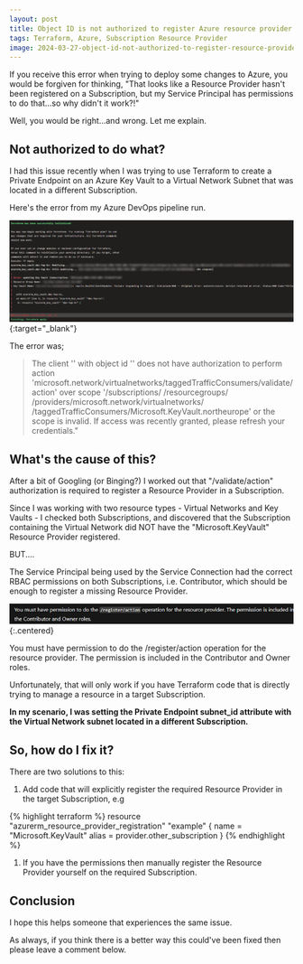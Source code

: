 ```yaml
---
layout: post
title: Object ID is not authorized to register Azure resource provider
tags: Terraform, Azure, Subscription Resource Provider
image: 2024-03-27-object-id-not-authorized-to-register-resource-provider-pipeline.png
---
```


If you receive this error when trying to deploy some changes to Azure, you would be forgiven for thinking, "That looks like a Resource Provider hasn't been registered on a Subscription, but my Service Principal has permissions to do that...so why didn't it work?!"

Well, you would be right...and wrong. Let me explain.

## Not authorized to do what?

I had this issue recently when I was trying to use Terraform to create a Private Endpoint on an Azure Key Vault to a Virtual Network Subnet that was located in a different Subscription.

Here's the error from my Azure DevOps pipeline run.

[![Error message from Azure Devops pipeline run](/images/2024-03-27-object-id-not-authorized-to-register-resource-provider-pipeline.png)](/images/2024-03-27-object-id-not-authorized-to-register-resource-provider-pipeline.png){:target="_blank"}

The error was;

>The client '' with object id '' does not have authorization to perform action 'microsoft.network/virtualnetworks/taggedTrafficConsumers/validate/action' over scope '/subscriptions/ /resourcegroups/ /providers/microsoft.network/virtualnetworks/ /taggedTrafficConsumers/Microsoft.KeyVault.northeurope' or the scope is invalid. If access was recently granted, please refresh your credentials.\"

## What's the cause of this?

After a bit of Googling (or Binging?) I worked out that "/validate/action" authorization is required to register a Resource Provider in a Subscription.

Since I was working with two resource types - Virtual Networks and Key Vaults - I checked both Subscriptions, and discovered that the Subscription containing the Virtual Network did NOT have the "Microsoft.KeyVault" Resource Provider registered.

BUT....

The Service Principal being used by the Service Connection had the correct RBAC permissions on both Subscriptions, i.e. Contributor, which should be enough to register a missing Resource Provider.

![alt text](/images/2024-03-27-object-id-not-authorized-to-register-resource-provider-mslearn.png){:.centered}

You must have permission to do the /register/action operation for the resource provider. The permission is included in the Contributor and Owner roles.

Unfortunately, that will only work if you have Terraform code that is directly trying to manage a resource in a target Subscription.

**In my scenario, I was setting the Private Endpoint subnet_id attribute with the Virtual Network subnet located in a different Subscription.**

## So, how do I fix it?

There are two solutions to this:

1. Add code that will explicitly register the required Resource Provider in the target Subscription, e.g

{% highlight terraform %}
resource "azurerm_resource_provider_registration" "example" {
    name = "Microsoft.KeyVault"
    alias = provider.other_subscription
}
{% endhighlight %}

1. If you have the permissions then manually register the Resource Provider yourself on the required Subscription.

## Conclusion

I hope this helps someone that experiences the same issue.

As always, if you think there is a better way this could've been fixed then please leave a comment below.
